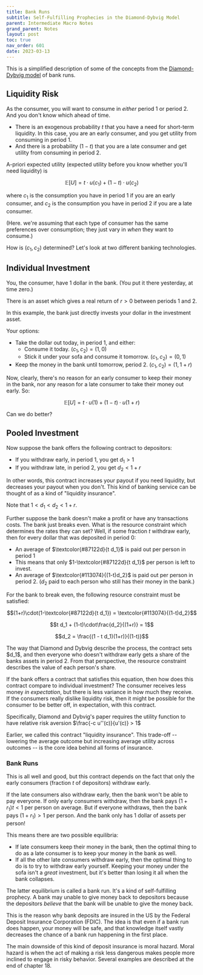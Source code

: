 ```yaml
---
title: Bank Runs
subtitle: Self-Fulfilling Prophecies in the Diamond-Dybvig Model
parent: Intermediate Macro Notes
grand_parent: Notes
layout: post
toc: true
nav_order: 601
date: 2023-03-13
---
```



This is a simplified description of some of the concepts from the [Diamond-Dybvig model](https://www.minneapolisfed.org/research/quarterly-review/bank-runs-deposit-insurance-and-liquidity) of bank runs.

<!--[^ddcite]: If you'd like to read the paper by Diamond and Dybvig, a pdf can be accessed from the [Minneapolis Fed](https://www.minneapolisfed.org/research/quarterly-review/bank-runs-deposit-insurance-and-liquidity)-->



## Liquidity Risk

As the consumer, you will want to consume in *either* period 1 or period 2.
And you don't know which ahead of time.

- There is an exogenous probability $t$ that you have a need for short-term liquidity. In this case, you are an early consumer, and you get utility from consuming in period 1.
- And there is a probability $(1-t)$ that you are a late consumer and get utility from consuming in period 2.

A-priori expected utility (expected utility before you know whether you'll need liquidity) is

$$\mathbb E [U] = t \cdot u(c_1) + (1-t) \cdot u(c_2)$$

<!--DD have a time preference term. Here, that's just set to 1.-->

where $c_1$ is the consumption you have in period 1 if you are an early consumer,
and $c_2$ is the consumption you have in period 2 if you are a late consumer.

(Here. we're assuming that each type of consumer has the same preferences over consumption; they just vary in *when* they want to consume.)

How is $(c_1,c_2)$ determined?
Let's look at two different banking technologies.




## Individual Investment

You, the consumer, have 1 dollar in the bank.
(You put it there yesterday, at time zero.)

There is an asset which gives a real return of $r > 0$ between periods 1 and 2.

In this example, the bank just directly invests your dollar in the investment asset.

Your options:

- Take the dollar out today, in period 1, and either:
    - Consume it today. $(c_1,c_2)=(1,0)$
    - Stick it under your sofa and consume it tomorrow. $(c_1,c_2)=(0,1)$
- Keep the money in the bank until tomorrow, period 2. $(c_1,c_2)=(1,1+r)$

Now, clearly, there's no reason for an early consumer to keep their money in the bank,
nor any reason for a late consumer to take their money out early.
So:

$$\mathbb E [U] = t \cdot u(1) + (1-t) \cdot u(1+r)$$

Can we do better?




## Pooled Investment

Now suppose the bank offers the following contract to depositors:

- If you withdraw early, in period 1, you get $d_1 > 1$
- If you withdraw late, in period 2, you get $d_2 < 1+r$

In other words, this contract increases your payout if you need liquidity,
but decreases your payout when you don't.
This kind of banking service can be thought of as a kind of "liquidity insurance".

Note that $1 < d_1 < d_2 < 1+r$.

Further suppose the bank doesn't make a profit or have any transactions costs.
The bank just breaks even.
What is the resource constraint which determines the rates they can set?
Well, if some fraction $t$ withdraw early, 
then for every dollar that was deposited in period 0:

- An average of $\textcolor{#87122d}{t d_1}$ is paid out per person in period 1
- This means that only $1-\textcolor{#87122d}{t d_1}$ per person is left to invest.
- An average of $\textcolor{#113074}{(1-t)d_2}$ is paid out per person in period 2. ($d_2$ paid to each person who still has their money in the bank.)

For the bank to break even, the following resource constraint must be satisfied:

$$(1+r)\cdot(1-\textcolor{#87122d}{t d_1}) = \textcolor{#113074}{(1-t)d_2}$$

$$t d_1 + (1-t)\cdot\frac{d_2}{(1+r)} = 1$$

$$d_2 = \frac{(1 - t d_1)(1+r)}{(1-t)}$$

<aside markdown="block">
The way that Diamond and Dybvig describe the process,
the contract sets $d_1$, 
and then everyone who doesn't withdraw early gets a share of the banks assets in period 2.
From that perspective, the resource constraint describes the value of each person's share.
</aside>

If the bank offers a contract that satisfies this equation, 
then how does this contract compare to individual investment?
The consumer receives less money *in expectation*,
but there is less variance in how much they receive.
If the consumers really dislike liquidity risk, 
then it might be possible for the consumer to be better off, in expectation, with this contract.

<aside markdown="block">
Specifically, Diamond and Dybvig's paper requires the utility function to have relative risk aversion $\frac{-c u''(c)}{u'(c)} > 1$
</aside>

Earlier, we called this contract "liquidity insurance".
This trade-off -- lowering the average outcome but increasing average utility across outcomes -- 
is the core idea behind all forms of insurance.

<!--
https://quant.stackexchange.com/questions/8623/what-is-the-significance-of-relative-risk-aversion
RRA from second-order taylor expansion


If the utility function is concave down, meaning that consumers dislike risk,
then it might be possible for the consumer to be better off, in expectation, with this contract.
That is, it's possible for:

$$t \cdot u(1+r_1) + (1-t) \cdot u(1+r_2) \geq t \cdot u(1) + (1-t) \cdot u(1+r)$$
-->


<!--
With expected utility of the form $t u(c_1)+\beta (t-1) u(c_2)$
The marginal rate of substitution is $MRS_{c_1 c_2} = \frac{t}{t-1}\frac{u'(c_1)}{\beta u'(c_2)}$.
The slope of the utility isoquant at $(c_1,c_2)=(1,1+r)$ is $-\frac{t}{t-1}\frac{u'(1)}{\beta u'(1+r)}$
The slope of the bank's resource constraint is $-\frac{t}{t-1}(1+r)$.
So if $u$ satisfies all the nice properties we want it to have, 
then the relevant condition indicating that the bank contract can improve welfare is $\frac{u'(1)}{\beta u'(1+r)} > (1+r)$.
Example: with $\beta=1$, log utility $u(c)=\ln(c)$ doesn't satisfy that inequality;
The individual investment already has the optimal amount of risk sharing.
--> 




### Bank Runs

This is all well and good, but this contract depends on the fact that 
only the early consumers (fraction $t$ of depositors) withdraw early.

If the late consumers also withdraw early, 
then the bank won't be able to pay everyone.
If only early consumers withdraw, then the bank pays $(1+r_1)t < 1$ per person on average.
But if everyone withdraws, then the bank pays $(1+r_1) > 1$ per person.
And the bank only has 1 dollar of assets per person!

This means there are two possible equilibria:
- If late consumers keep their money in the bank, then the optimal thing to do as a late consumer is to keep your money in the bank as well. 
- If all the other late consumers withdraw early, then the optimal thing to do is to try to withdraw early yourself. Keeping your money under the sofa isn't a *great* investment, but it's better than losing it all when the bank collapses.

The latter equilibrium is called a bank run.
It's a kind of self-fulfilling prophecy.
A bank may unable to give money back to depositors
because the depositors *believe* that the bank will be unable to give the money back.


This is the reason why bank deposits are insured in the US by the Federal Deposit Insurance Corporation (FDIC).
The idea is that even if a bank run does happen, your money will be safe,
and that knowledge itself vastly decreases the chance of a bank run happening in the first place.

The main downside of this kind of deposit insurance is moral hazard.
Moral hazard is when the act of making a risk less dangerous
makes people more inclined to engage in risky behavior.
Several examples are described at the end of chapter 18.



<!--
Comparison to risk compensation?

Examples of moral hazard / risk compensation:
- Riskier investments when losses are insured.
- safer cars leads to riskier driving
- parachutes lead to people skydiving
- bike helmets cause cyclists to drive less cautiously
- flood insurance causes people to build in floodplains

refer to tullock spike

All the member banks pay money to the FDIC, and when a bank fails because of a bank run, the FDIC steps in to take over [add more details here]
-->

